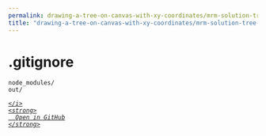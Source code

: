 ```yaml
---
permalink: drawing-a-tree-on-canvas-with-xy-coordinates/mrm-solution-tree---ep/.gitignore.html
title: "drawing-a-tree-on-canvas-with-xy-coordinates/mrm-solution-tree---ep/.gitignore"
---
```


# .gitignore
```
node_modules/
out/

```
<div class="social open-gh-btn my-4">
  <a class="btn btn-github" href="https://github.com/tobiasbriones/blog/tree/main/mathswe/representation/repsymo/2dp/mrm/feat/drawing-a-tree-on-canvas-with-xy-coordinates/mrm-solution-tree---ep/.gitignore" target="_blank">
    <i class="fab fa-github">
      
    </i>
    <strong>
      Open in GitHub
    </strong>
  </a>
</div>